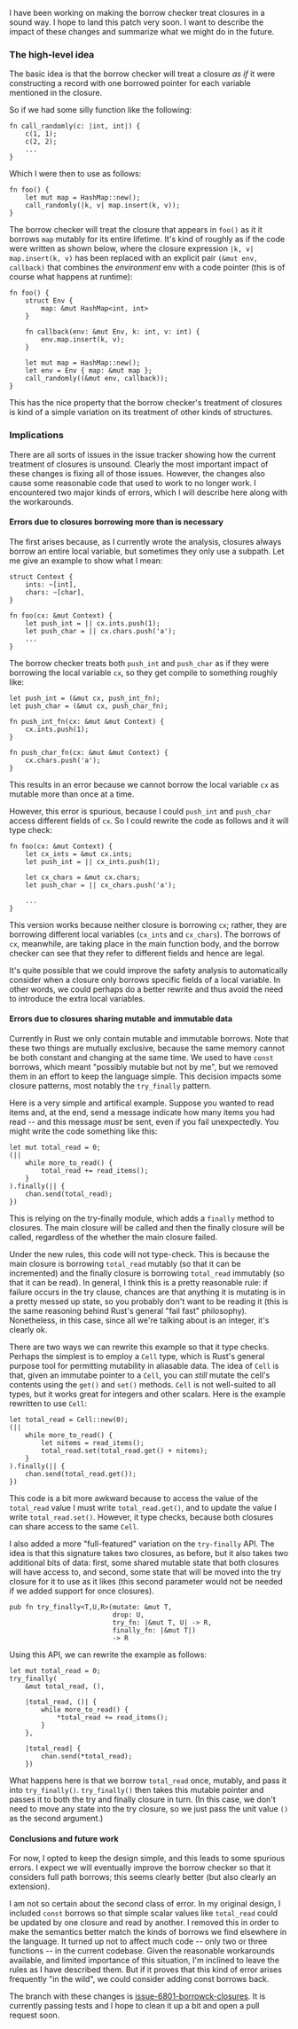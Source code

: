 I have been working on making the borrow checker treat closures in a
sound way. I hope to land this patch very soon. I want to describe the
impact of these changes and summarize what we might do in the future.

<!-- more -->

### The high-level idea

The basic idea is that the borrow checker will treat a closure *as if*
it were constructing a record with one borrowed pointer for each
variable mentioned in the closure.

So if we had some silly function like the following:

    fn call_randomly(c: |int, int|) {
        c(1, 1);
        c(2, 2);
        ...
    }

Which I were then to use as follows:

    fn foo() {
        let mut map = HashMap::new();
        call_randomly(|k, v| map.insert(k, v));
    }

The borrow checker will treat the closure that appears in `foo()` as
it it borrows `map` mutably for its entire lifetime. It's kind of
roughly as if the code were written as shown below, where the closure
expression `|k, v| map.insert(k, v)` has been replaced with an
explicit pair `(&mut env, callback)` that combines the *environment*
env with a code pointer (this is of course what happens at runtime):

    fn foo() {
        struct Env {
            map: &mut HashMap<int, int>
        }
            
        fn callback(env: &mut Env, k: int, v: int) {
            env.map.insert(k, v);
        }
            
        let mut map = HashMap::new();
        let env = Env { map: &mut map };
        call_randomly((&mut env, callback));
    }

This has the nice property that the borrow checker's treatment of
closures is kind of a simple variation on its treatment of other kinds
of structures.

### Implications

There are all sorts of issues in the issue tracker showing how the
current treatment of closures is unsound. Clearly the most important
impact of these changes is fixing all of those issues. However, the
changes also cause some reasonable code that used to work to no longer
work. I encountered two major kinds of errors, which I will describe
here along with the workarounds.

#### Errors due to closures borrowing more than is necessary

The first arises because, as I currently wrote the analysis, closures
always borrow an entire local variable, but sometimes they only use a
subpath. Let me give an example to show what I mean:

    struct Context {
        ints: ~[int],
        chars: ~[char],
    }
    
    fn foo(cx: &mut Context) {
        let push_int = || cx.ints.push(1);
        let push_char = || cx.chars.push('a');
        ...
    }
    
The borrow checker treats both `push_int` and `push_char` 
as if they were borrowing the local variable `cx`, so they
get compile to something roughly like:

    let push_int = (&mut cx, push_int_fn);
    let push_char = (&mut cx, push_char_fn);
    
    fn push_int_fn(cx: &mut &mut Context) {
        cx.ints.push(1);
    }

    fn push_char_fn(cx: &mut &mut Context) {
        cx.chars.push('a');
    }

This results in an error because we cannot borrow the local variable
`cx` as mutable more than once at a time.

However, this error is spurious, because I could `push_int` and
`push_char` access different fields of `cx`. So I could rewrite the
code as follows and it will type check:
    
    fn foo(cx: &mut Context) {
        let cx_ints = &mut cx.ints;
        let push_int = || cx_ints.push(1);
        
        let cx_chars = &mut cx.chars;
        let push_char = || cx_chars.push('a');
        
        ...
    }

This version works because neither closure is borrowing `cx`; rather,
they are borrowing different local variables (`cx_ints` and
`cx_chars`). The borrows of `cx`, meanwhile, are taking place in the
main function body, and the borrow checker can see that they refer to
different fields and hence are legal.

It's quite possible that we could improve the safety analysis to
automatically consider when a closure only borrows specific fields of
a local variable. In other words, we could perhaps do a better rewrite
and thus avoid the need to introduce the extra local variables.

#### Errors due to closures sharing mutable and immutable data

Currently in Rust we only contain mutable and immutable borrows. Note
that these two things are mutually exclusive, because the same memory
cannot be both constant and changing at the same time. We used to have
`const` borrows, which meant "possibly mutable but not by me", but we
removed them in an effort to keep the language simple. This decision
impacts some closure patterns, most notably the `try_finally` pattern.

Here is a very simple and artifical example. Suppose you wanted to
read items and, at the end, send a message indicate how many items you
had read -- and this message *must* be sent, even if you fail
unexpectedly. You might write the code something like this:

    let mut total_read = 0;
    (||
        while more_to_read() {
            total_read += read_items();
        }
    ).finally(|| {
        chan.send(total_read);
    })

This is relying on the try-finally module, which adds a `finally`
method to closures. The main closure will be called and then the
finally closure will be called, regardless of the whether the main
closure failed.

Under the new rules, this code will not type-check. This is because
the main closure is borrowing `total_read` mutably (so that it can be
incremented) and the finally closure is borrowing `total_read`
immutably (so that it can be read). In general, I think this is a
pretty reasonable rule: if failure occurs in the try clause, chances
are that anything it is mutating is in a pretty messed up state, so
you probably don't want to be reading it (this is the same reasoning
behind Rust's general "fail fast" philosophy). Nonetheless, in this
case, since all we're talking about is an integer, it's clearly ok.

There are two ways we can rewrite this example so that it type checks.
Perhaps the simplest is to employ a `Cell` type, which is Rust's
general purpose tool for permitting mutability in aliasable data.  The
idea of `Cell` is that, given an immutabe pointer to a `Cell`, you can
*still* mutate the cell's contents using the `get()` and `set()`
methods. `Cell` is not well-suited to all types, but it works great
for integers and other scalars. Here is the example rewritten to use
`Cell`:

    let total_read = Cell::new(0);
    (||
        while more_to_read() {
            let nitems = read_items();
            total_read.set(total_read.get() + nitems);
        }
    ).finally(|| {
        chan.send(total_read.get());
    })

This code is a bit more awkward because to access the value of the
`total_read` value I must write `total_read.get()`, and to update the
value I write `total_read.set()`. However, it type checks, because
both closures can share access to the same `Cell`.

I also added a more "full-featured" variation on the `try-finally`
API.  The idea is that this signature takes two closures, as before,
but it also takes two additional bits of data: first, some shared
mutable state that both closures will have access to, and second, some
state that will be moved into the try closure for it to use as it
likes (this second parameter would not be needed if we added support
for once closures).

    pub fn try_finally<T,U,R>(mutate: &mut T,
                              drop: U,
                              try_fn: |&mut T, U| -> R,
                              finally_fn: |&mut T|)
                              -> R

Using this API, we can rewrite the example as follows:

    let mut total_read = 0;
    try_finally(
        &mut total_read, (),
        
        |total_read, ()| {
            while more_to_read() {
                *total_read += read_items();
            }
        },
        
        |total_read| {
            chan.send(*total_read);
        })

What happens here is that we borrow `total_read` once, mutably, and
pass it into `try_finally()`. `try_finally()` then takes this mutable
pointer and passes it to both the try and finally closure in turn. (In
this case, we don't need to move any state into the try closure, so we
just pass the unit value `()` as the second argument.)

#### Conclusions and future work

For now, I opted to keep the design simple, and this leads to some
spurious errors. I expect we will eventually improve the borrow
checker so that it considers full path borrows; this seems clearly
better (but also clearly an extension).

I am not so certain about the second class of error. In my original
design, I included `const` borrows so that simple scalar values like
`total_read` could be updated by one closure and read by another. I
removed this in order to make the semantics better match the kinds of
borrows we find elsewhere in the language. It turned up not to affect
much code -- only two or three functions -- in the current
codebase. Given the reasonable workarounds available, and limited
importance of this situation, I'm inclined to leave the rules as I
have described them. But if it proves that this kind of error arises
frequently "in the wild", we could consider adding const borrows back.

The branch with these changes is
[issue-6801-borrowck-closures][br]. It is currently passing tests and
I hope to clean it up a bit and open a pull request soon.

[br]: https://github.com/nikomatsakis/rust/tree/issue-6801-borrowck-closures/
